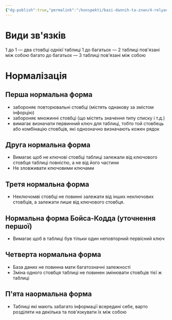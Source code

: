 ```yaml
---
{"dg-publish":true,"permalink":"/konspekti/bazi-dannih-ta-znan/4-relyaczijni-bazi-danih/"}
---
```



# Види зв'язків
1 до 1 — два стовбці однієї таблиці
1 до багатьох — 2 таблиці пов'язані між собою
багато до багатьох — 3 таблиці пов'язані між собою

# Нормалізація
## Перша нормальна форма
- забороняє повторювальні стовбці (містять однакову за змістом інфорцію)
- забороняє множинні стовбці (що містять значення типу списку і т.д.)
- вимагає визначати первинний ключ для таблиці, тобто той стовбець або комбінацію стовбців, які однозначно визначають кожен рядок

## Друга нормальна форма
- Вимагає щоб не ключові стовбці таблиці залежали від ключового стовбця таблиці повністю, а не від його частини
- Не зловживати ключовими ключами

## Третя нормальна форма
- Неключомві стовбці не повинні залежати від інших неключових стовбців, а залежати лише від ключового стовбця.

## Нормальна форма Бойса-Кодда (уточнення першої)
- Вимагає щоб в таблиці був тільки один неповторний первісний ключ

## Четверта нормальна форма
- База даних не повинна мати багатозначні залежності
- Зміна одного стовбця таблиці не повинен змінювати стовбців тієї ж таблиці

## П'ята наормальна форма
- Таблиці які мають забагато інформації всередині себе, варто розділяти на декілька та пов'язкувати їх між собою
